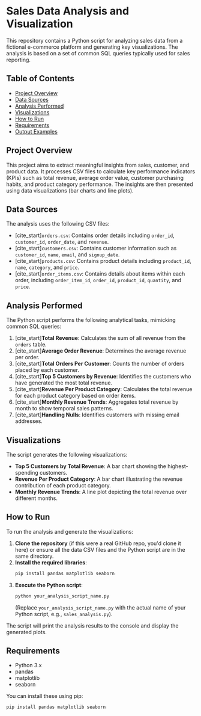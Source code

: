 # Sales Data Analysis and Visualization

This repository contains a Python script for analyzing sales data from a fictional e-commerce platform and generating key visualizations. The analysis is based on a set of common SQL queries typically used for sales reporting.

## Table of Contents
- [Project Overview](#project-overview)
- [Data Sources](#data-sources)
- [Analysis Performed](#analysis-performed)
- [Visualizations](#visualizations)
- [How to Run](#how-to-run)
- [Requirements](#requirements)
- [Output Examples](#output-examples)

## Project Overview

This project aims to extract meaningful insights from sales, customer, and product data. It processes CSV files to calculate key performance indicators (KPIs) such as total revenue, average order value, customer purchasing habits, and product category performance. The insights are then presented using data visualizations (bar charts and line plots).

## Data Sources

The analysis uses the following CSV files:
- [cite_start]`orders.csv`: Contains order details including `order_id`, `customer_id`, `order_date`, and `revenue`. 
- [cite_start]`customers.csv`: Contains customer information such as `customer_id`, `name`, `email`, and `signup_date`. 
- [cite_start]`products.csv`: Contains product details including `product_id`, `name`, `category`, and `price`. 
- [cite_start]`order_items.csv`: Contains details about items within each order, including `order_item_id`, `order_id`, `product_id`, `quantity`, and `price`. 

## Analysis Performed

The Python script performs the following analytical tasks, mimicking common SQL queries:

1.  [cite_start]**Total Revenue**: Calculates the sum of all revenue from the `orders` table. 
2.  [cite_start]**Average Order Revenue**: Determines the average revenue per order. 
3.  [cite_start]**Total Orders Per Customer**: Counts the number of orders placed by each customer. 
4.  [cite_start]**Top 5 Customers by Revenue**: Identifies the customers who have generated the most total revenue. 
5.  [cite_start]**Revenue Per Product Category**: Calculates the total revenue for each product category based on order items. 
6.  [cite_start]**Monthly Revenue Trends**: Aggregates total revenue by month to show temporal sales patterns. 
7.  [cite_start]**Handling Nulls**: Identifies customers with missing email addresses. 

## Visualizations

The script generates the following visualizations:

-   **Top 5 Customers by Total Revenue**: A bar chart showing the highest-spending customers.
-   **Revenue Per Product Category**: A bar chart illustrating the revenue contribution of each product category.
-   **Monthly Revenue Trends**: A line plot depicting the total revenue over different months.

## How to Run

To run the analysis and generate the visualizations:

1.  **Clone the repository** (if this were a real GitHub repo, you'd clone it here) or ensure all the data CSV files and the Python script are in the same directory.
2.  **Install the required libraries**:
    ```bash
    pip install pandas matplotlib seaborn
    ```
3.  **Execute the Python script**:
    ```bash
    python your_analysis_script_name.py
    ```
    (Replace `your_analysis_script_name.py` with the actual name of your Python script, e.g., `sales_analysis.py`).

The script will print the analysis results to the console and display the generated plots.

## Requirements

-   Python 3.x
-   pandas
-   matplotlib
-   seaborn

You can install these using pip:
```bash
pip install pandas matplotlib seaborn
